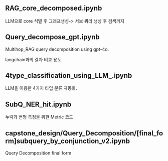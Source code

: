 RAG_core_decomposed.ipynb
---
LLM으로 core 식별 후 그래프생성-> 서브 쿼리 생성 후 검색까지 



Query_decompose_gpt.ipynb
---
Multihop_RAG query decomposition using gpt-4o.

langchain과의 결과 비교 용도.



4type_classification_using_LLM_.ipynb
---
LLM을 이용한 4가지 타입 분류 자동화.




SubQ_NER_hit.ipynb
---
누락과 변형 측정을 위한 Metric 코드


capstone_design/Query_Decomposition/[final_form]subquery_by_conjunction_v2.ipynb
---
Query Decomposition final form
